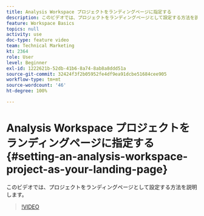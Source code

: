```yaml
---
title: Analysis Workspace プロジェクトをランディングページに指定する
description: このビデオでは、プロジェクトをランディングページとして設定する方法を説明します。
feature: Workspace Basics
topics: null
activity: use
doc-type: feature video
team: Technical Marketing
kt: 2364
role: User
level: Beginner
exl-id: 1222621b-52db-41b6-8a74-8ab8a8ddd51a
source-git-commit: 32424f3f2b05952fe4df9ea91dcbe51684cee905
workflow-type: tm+mt
source-wordcount: '46'
ht-degree: 100%

---
```


# Analysis Workspace プロジェクトをランディングページに指定する {#setting-an-analysis-workspace-project-as-your-landing-page}

このビデオでは、プロジェクトをランディングページとして設定する方法を説明します。

>[!VIDEO](https://video.tv.adobe.com/v/25460/?quality=12)
